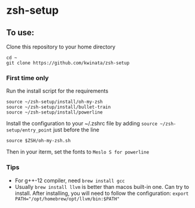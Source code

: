 # zsh-setup

## To use:
Clone this repository to your home directory
```
cd ~
git clone https://github.com/kwinata/zsh-setup
```

### First time only
Run the install script for the requirements
```
source ~/zsh-setup/install/oh-my-zsh
source ~/zsh-setup/install/bullet-train
source ~/zsh-setup/install/powerline
```

Install the configuration to your ~/.zshrc file by adding `source ~/zsh-setup/entry_point` just before the line
```
source $ZSH/oh-my-zsh.sh
```

Then in your iterm, set the fonts to `Meslo S for powerline`

### Tips

- For g++-12 compiler, need `brew install gcc`
- Usually `brew install llvm` is better than macos built-in one. Can try to install. After installing, you will need to follow the configuration: `export PATH="/opt/homebrew/opt/llvm/bin:$PATH"`